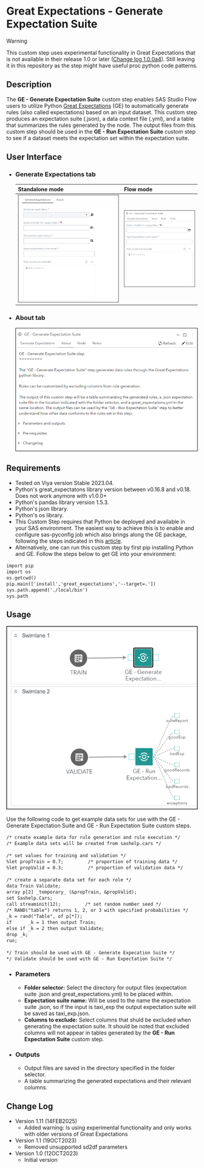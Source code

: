 # Great Expectations - Generate Expectation Suite

> [!WARNING]
> This custom step uses experimental functionality in Great Expectations that is not available in their release 1.0 or later ([Change log 1.0.0a4](https://docs.greatexpectations.io/docs/core/changelog/#100a4)).
> Still leaving it in this repository as the step might have useful proc python code patterns.

## Description

The **GE - Generate Expectation Suite** custom step enables SAS Studio Flow users to utilize Python [Great Expectations](https://greatexpectations.io/) (GE) to automatically generate rules (also called expectations) based on an input dataset. This custom step produces an expectation suite (.json), a data context file (.yml), and a table that summarizes the rules generated by the node. The output files from this custom step should be used in the **GE - Run Expectation Suite** custom step to see if a dataset meets the expectation set within the expectation suite.

## User Interface

* ### Generate Expectations tab ###

   | Standalone mode | Flow mode |
   | --- | --- |                  
   | ![](img/GES_gen_alone.png) | ![](img/GES_gen_flow.png) |

* ### About tab ###

   ![](img/GES_about.png)

## Requirements

- Tested on Viya version Stable 2023.04.
- Python's great_expectatons library version between v0.16.8 and v0.18. Does not work anymore with v1.0.0+ 
- Python's pandas library version 1.5.3.
- Python's json library.
- Python's os library.
- This Custom Step requires that Python be deployed and available in your SAS environment. The easiest way to achieve this is to enable and configure sas-pyconfig job which also brings along the GE package, following the steps indicated in this [article](https://communities.sas.com/t5/SAS-Communities-Library/Using-the-SAS-Configurator-for-Open-Source-to-Build-Python-and-R/ta-p/842310).
- Alternatively, one can run this custom step by first pip installing Python and GE. Follow the steps below to get GE into your environment:
```
import pip
import os
os.getcwd()
pip.main(['install','great_expectations','--target=.'])
sys.path.append('./local/bin')
sys.path
```

## Usage

![](img/usage.png)

Use the following code to get example data sets for use with the GE - Generate Expectation Suite and GE - Run Expectation Suite custom steps.

```
/* create example data for rule generation and rule execution */
/* Example data sets will be created from sashelp.cars */

/* set values for training and validation */
%let propTrain = 0.7;         /* proportion of training data */
%let propValid = 0.3;         /* proportion of validation data */

/* create a separate data set for each role */
data Train Validate;
array p[2] _temporary_ (&propTrain, &propValid);
set Sashelp.Cars;
call streaminit(12);         /* set random number seed */
/* RAND("table") returns 1, 2, or 3 with specified probabilities */
_k = rand("Table", of p[*]);
if      _k = 1 then output Train;
else if _k = 2 then output Validate;
drop _k;
run;

*/ Train should be used with GE - Generate Expecation Suite */
*/ Validate should be used with GE - Run Expectation Suite */
``` 

* ### Parameters ###
   * **Folder selector:** Select the directory for output files (expectation suite .json and great_expectations.yml) to be placed within.
   * **Expectation suite name:** Will be used to the name the expectation suite .json, so if the input is taxi_exp the output expectation suite will be saved as taxi_exp.json.
   * **Columns to exclude:** Select columns that shuld be excluded when generating the expectation suite. It should be noted that excluded columns will not appear in tables generated by the **GE - Run Expectation Suite** custom step.
   
* ### Outputs ###
   * Output files are saved in the directory specified in the folder selector.
   * A table summarizing the generated expectations and their relevant columns.
 
## Change Log

* Version 1.11 (14FEB2025)
    * Added warning: Is using experimental functionality and only works with older versions of Great Expectations
* Version 1.1 (19OCT2023)
    * Removed unsupported sd2df parameters
* Version 1.0 (12OCT2023)
    * Initial version
